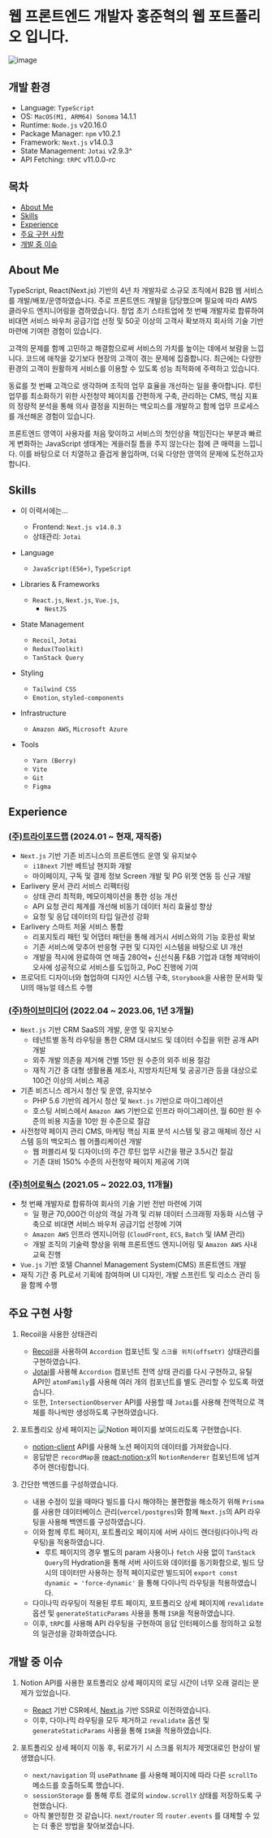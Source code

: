 # 웹 프론트엔드 개발자 홍준혁의 웹 포트폴리오 입니다.

![image](https://github.com/ato-m-a/portfolio/assets/99224451/8e33f393-a346-4182-bf04-b25e1660da99)

## 개발 환경

- Language: `TypeScript`
- OS: `MacOS(M1, ARM64) Sonoma` 14.1.1
- Runtime: `Node.js` v20.16.0
- Package Manager: `npm` v10.2.1
- Framework: `Next.js` v14.0.3
- State Management: `Jotai` v2.9.3^
- API Fetching: `tRPC` v11.0.0-rc

## 목차

- [About Me](#About-Me)
- [Skills](#Skills)
- [Experience](#Experience)
- [주요 구현 사항](#주요-구현-사항)
- [개발 중 이슈](#개발-중-이슈)

## About Me

TypeScript, React(Next.js) 기반의 4년 차 개발자로 소규모 조직에서 B2B 웹 서비스를 개발/배포/운영하였습니다. 주로 프론트엔드 개발을 담당했으며 필요에 따라 AWS 클라우드 엔지니어링을 겸하였습니다. 창업 초기 스타트업에 첫 번째 개발자로 합류하여 비대면 서비스 바우처 공급기업 선정 및 50곳 이상의 고객사 확보까지 회사의 기술 기반 마련에 기여한 경험이 있습니다.

고객의 문제를 함께 고민하고 해결함으로써 서비스의 가치를 높이는 데에서 보람을 느낍니다. 코드에 애착을 갖기보다 현장의 고객이 겪는 문제에 집중합니다. 최근에는 다양한 환경의 고객이 원활하게 서비스를 이용할 수 있도록 성능 최적화에 주력하고 있습니다.

동료를 첫 번째 고객으로 생각하며 조직의 업무 효율을 개선하는 일을 좋아합니다. 루틴 업무를 최소화하기 위한 사전청약 페이지를 간편하게 구축, 관리하는 CMS, 핵심 지표의 정량적 분석을 통해 의사 결정을 지원하는 백오피스를 개발하고 함께 업무 프로세스를 개선해온 경험이 있습니다.

프론트엔드 영역이 사용자를 처음 맞이하고 서비스의 첫인상을 책임진다는 부분과 빠르게 변화하는 JavaScript 생태계는 게을러질 틈을 주지 않는다는 점에 큰 매력을 느낍니다. 이를 바탕으로 더 치열하고 즐겁게 몰입하며, 더욱 다양한 영역의 문제에 도전하고자 합니다.

## Skills

- 이 이력서에는...
	- Frontend: `Next.js v14.0.3`
	- 상태관리: `Jotai`

- Language
  - `JavaScript(ES6+)`, `TypeScript`

- Libraries & Frameworks
  - `React.js`, `Next.js`, `Vue.js`,
	- `NestJS`

- State Management
	- `Recoil`, `Jotai`
	- `Redux(Toolkit)`
	- `TanStack Query`

- Styling
	- `Tailwind CSS`
	- `Emotion`, `styled-components`

- Infrastructure
	- `Amazon AWS`, `Microsoft Azure`

- Tools
	- `Yarn (Berry)`
	- `Vite`
	- `Git`
	- `Figma`

## Experience

### [(주)트라이포드랩](https://earlivery.com/) (2024.01 ~ 현재, 재직중)
- `Next.js` 기반 기존 비즈니스의 프론트엔드 운영 및 유지보수
	- `i18next` 기반 베트남 현지화 개발
	- 마이페이지, 구독 및 결제 정보 Screen 개발 및 PG 위젯 연동 등 신규 개발
- Earlivery 문서 관리 서비스 리팩터링
	- 상태 관리 최적화, 메모이제이션을 통한 성능 개선
	- API 요청 관리 체계를 개선해 비동기 데이터 처리 효율성 향상
	- 요청 및 응답 데이터의 타입 일관성 강화
- Earlivery 스마트 저울 서비스 통합
	- 리포지토리 패턴 및 어댑터 패턴을 통해 레거시 서비스와의 기능 호환성 확보
	- 기존 서비스에 맞추어 반응형 구현 및 디자인 시스템을 바탕으로 UI 개선
	- 개발을 적시에 완료하여 연 매출 280억+ 신선식품 F&B 기업과 대형 제약바이오사에 성공적으로 서비스를 도입하고, PoC 진행에 기여
- 프로덕트 디자이너와 협업하여 디자인 시스템 구축, `Storybook`을 사용한 문서화 및 UI의 매뉴얼 테스트 수행

### [(주)하이브미디어](http://hivemedia.co.kr/) (2022.04 ~ 2023.06, 1년 3개월)
- `Next.js` 기반 CRM SaaS의 개발, 운영 및 유지보수
	- 테넌트별 동적 라우팅을 통한 CRM 대시보드 및 데이터 수집을 위한 공개 API 개발
	- 외주 개발 의존을 제거해 건별 15만 원 수준의 외주 비용 절감
	- 재직 기간 중 대형 생활용품 제조사, 지방자치단체 및 공공기관 등을 대상으로 100건 이상의 서비스 제공
- 기존 비즈니스 레거시 청산 및 운영, 유지보수
	- PHP 5.6 기반의 레거시 청산 및 `Next.js` 기반으로 마이그레이션
	- 호스팅 서비스에서 `Amazon AWS` 기반으로 인프라 마이그레이션, 월 60만 원 수준의 비용 지출을 10만 원 수준으로 절감
- 사전청약 페이지 관리 CMS, 마케팅 핵심 지표 분석 시스템 및 광고 매체비 정산 시스템 등의 백오피스 웹 어플리케이션 개발
	- 웹 퍼블리셔 및 디자이너의 주간 루틴 업무 시간을 평균 3.5시간 절감
	- 기존 대비 150% 수준의 사전청약 페이지 제공에 기여

### [(주)히어로웍스](https://www.heroworks.co.kr) (2021.05 ~ 2022.03, 11개월)
- 첫 번째 개발자로 합류하여 회사의 기술 기반 전반 마련에 기여
	- 일 평균 70,000건 이상의 객실 가격 및 리뷰 데이터 스크래핑 자동화 시스템 구축으로 비대면 서비스 바우처 공급기업 선정에 기여
	- `Amazon AWS` 인프라 엔지니어링 (`CloudFront`, `ECS`, `Batch` 및 IAM 관리)
	- 개발 조직의 기술력 향상을 위해 프론트엔드 엔지니어링 및 `Amazon AWS` 사내 교육 진행
- `Vue.js` 기반 호텔 Channel Management System(CMS) 프론트엔드 개발
- 재직 기간 중 PL로서 기획에 참여하며 UI 디자인, 개발 스프린트 및 리소스 관리 등을 함께 수행

## 주요 구현 사항

1. Recoil을 사용한 상태관리
	- [Recoil](https://github.com/facebookexperimental/Recoil)을 사용하여 `Accordion` 컴포넌트 및 `스크롤 위치(offsetY)` 상태관리를 구현하였습니다.
	- [Jotai](https://github.com/pmndrs/jotai)를 사용해 `Accordion` 컴포넌트 전역 상태 관리를 다시 구현하고, 유틸 API인 `atomFamily`를 사용해 여러 개의 컴포넌트를 별도 관리할 수 있도록 하였습니다.
	- 또한, `IntersectionObserver` API를 사용할 때 `Jotai`를 사용해 전역적으로 객체를 하나씩만 생성하도록 구현하였습니다.

2. 포트폴리오 상세 페이지는 ![Notion](https://img.shields.io/badge/Notion-black?logo=Notion) 페이지를 보여드리도록 구현했습니다.
	- [notion-client](https://www.npmjs.com/package/notion-client) API를 사용해 노션 페이지의 데이터를 가져왔습니다.
	- 응답받은 `recordMap`을 [react-notion-x](https://www.npmjs.com/package/react-notion-x)의 `NotionRenderer` 컴포넌트에 넘겨주어 렌더링합니다.

3. 간단한 백엔드를 구성하였습니다.
	- 내용 수정이 있을 때마다 빌드를 다시 해야하는 불편함을 해소하기 위해 `Prisma`를 사용한 데이터베이스 관리(`vercel/postgres`)와 함께 `Next.js`의 API 라우팅을 사용해 백엔드를 구성하였습니다.
	- 이와 함께 루트 페이지, 포트폴리오 페이지에 서버 사이드 렌더링(다이나믹 라우팅)을 적용하였습니다.
		- 루트 페이지의 경우 별도의 param 사용이나 `fetch` 사용 없이 `TanStack Query`의 Hydration을 통해 서버 사이드와 데이터를 동기화함으로, 빌드 당시의 데이터만 사용하는 정적 페이지로만 빌드되어 `export const dynamic = 'force-dynamic'` 을 통해 다이나믹 라우팅을 적용하였습니다.
	- 다이나믹 라우팅이 적용된 루트 페이지, 포트폴리오 상세 페이지에 `revalidate` 옵션 및 `generateStaticParams` 사용을 통해 `ISR`을 적용하였습니다.
	- 이후, `tRPC`를 사용해 API 라우팅을 구현하여 응답 인터페이스를 정의하고 요청의 일관성을 강화하였습니다.
	

## 개발 중 이슈

1. Notion API를 사용한 포트폴리오 상세 페이지의 로딩 시간이 너무 오래 걸리는 문제가 있었습니다.
	- [React](https://github.com/facebook/react) 기반 CSR에서, [Next.js](https://github.com/vercel/next.js) 기반 SSR로 이전하였습니다.
	- 이후, 다이나믹 라우팅을 모두 제거하고 `revalidate` 옵션 및 `generateStaticParams` 사용을 통해 `ISR`을 적용하였습니다.

2. 포트폴리오 상세 페이지 이동 후, 뒤로가기 시 스크롤 위치가 제멋대로인 현상이 발생했습니다.
	- `next/navigation` 의 `usePathname` 를 사용해 페이지에 따라 다른 `scrollTo` 메소드를 호출하도록 했습니다.
	- `sessionStorage` 를 통해 루트 경로의 `window.scrollY` 상태를 저장하도록 구현했습니다.
	- 아직 불안정한 것 같습니다. `next/router` 의 `router.events` 를 대체할 수 있는 더 좋은 방법을 찾아보겠습니다.